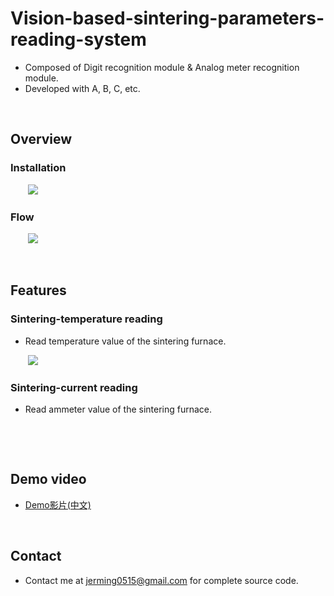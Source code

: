 <!-- --- -->
<!--  title: 'Vision-based-sintering-parameters-reading-system' -->
<!-- --- -->

# **Vision-based-sintering-parameters-reading-system**

* Composed of Digit recognition module & Analog meter recognition module.
* Developed with A, B, C, etc.

<br>


## **Overview** 

### Installation

&nbsp;&nbsp;&nbsp;&nbsp;&nbsp;&nbsp;&nbsp;<img src="https://i.imgur.com/Q4dpbUT.png" width="">


### Flow

&nbsp;&nbsp;&nbsp;&nbsp;&nbsp;&nbsp;&nbsp;<img src="https://i.imgur.com/umNz96L.png" width="">



<br>


## **Features** 



### **Sintering-temperature reading**

- Read temperature value of the sintering furnace.

&nbsp;&nbsp;&nbsp;&nbsp;&nbsp;&nbsp;&nbsp;<img src="https://i.imgur.com/eWPFPiS.png" width="">


### **Sintering-current reading**

- Read ammeter value of the sintering furnace.

&nbsp;&nbsp;&nbsp;&nbsp;&nbsp;&nbsp;&nbsp;<img src="" width="">


<br>


## **Demo video** 

* [Demo影片(中文)](https://www.youtube.com/watch?v=seJtVJjiknA)



<br>

<!-- ## **Reference**

### **Navigation Drawer**
- https://www.tpisoftware.com/tpu/articleDetails/655
- https://spicyboyd.blogspot.com/2018/04/appandroidnavigation-drawer.html
- http://blog.tonycube.com/2014/02/android-navigation-drawer-1.html -->


## **Contact** 

* Contact me at jerming0515@gmail.com for complete source code.



<!-- <style>
.blue {
  color: blue;
}
.red {
  color: red;
}
</style> -->